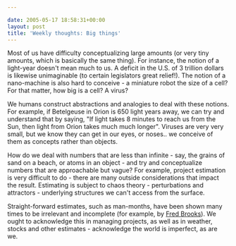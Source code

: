 ```yaml
---

date: 2005-05-17 18:58:31+00:00
layout: post
title: 'Weekly thoughts: Big things'
---
```


Most of us have difficulty conceptualizing large amounts (or very tiny amounts, which is basically the same thing).  For instance, the notion of a light-year doesn't mean much to us.  A deficit in the U.S. of 3 trillion dollars is likewise unimaginable (to certain legislators great relief!).  The notion of a nano-machine is also hard to conceive - a miniature robot the size of a cell?  For that matter, how big is a cell?  A virus?

We humans construct abstractions and analogies to deal with these notions.  For example, if Betelgeuse in Orion is 650 light years away, we can try and understand that by saying, "If light takes 8 minutes to reach us from the Sun, then light from Orion takes much much longer".  Viruses are very very small, but we know they can get in our eyes, or noses.. we conceive of them as concepts rather than objects.

How do we deal with numbers that are less than infinite - say, the grains of sand on a beach, or atoms in an object - and try and conceptualize numbers that are approachable but vague?  For example, project estimation is very difficult to do - there are many outside considerations that impact the result.  Estimating is subject to chaos theory - perturbations and attractors - underlying structures we can't access from the surface.

Straight-forward estimates, such as man-months, have been shown many times to be irrelevant and incomplete (for example, by [Fred Brooks](http://www.amazon.com/exec/obidos/tg/detail/-/0201835959/104-4894965-4282324?v=glance)).  We ought to acknowledge this in managing projects, as well as in weather, stocks and other estimates - acknowledge the world is imperfect, as are we.
